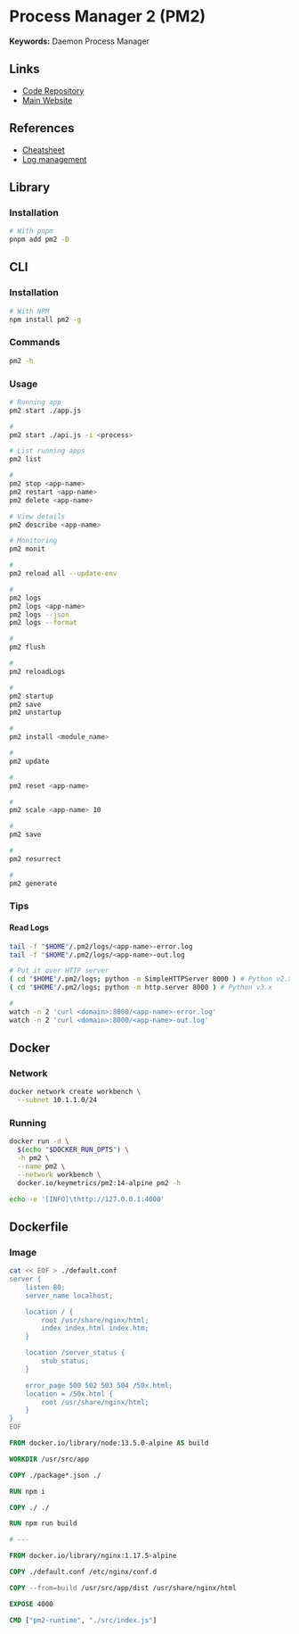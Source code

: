 # Process Manager 2 (PM2)

<!--
https://github.com/ahmadyusri/booking-app-nodejs/blob/master/etc/docker-entrypoint-app.sh
-->

**Keywords:** Daemon Process Manager

## Links

- [Code Repository](https://github.com/Unitech/pm2)
- [Main Website](https://pm2.keymetrics.io)

## References

- [Cheatsheet](https://devhints.io/pm2)
- [Log management](https://pm2.keymetrics.io/docs/usage/log-management/)

## Library

### Installation

```sh
# With pnpm
pnpm add pm2 -D
```

## CLI

### Installation

```sh
# With NPM
npm install pm2 -g
```

### Commands

```sh
pm2 -h
```

### Usage

```sh
# Running app
pm2 start ./app.js

#
pm2 start ./api.js -i <process>

# List running apps
pm2 list

#
pm2 stop <app-name>
pm2 restart <app-name>
pm2 delete <app-name>

# View details
pm2 describe <app-name>

# Monitoring
pm2 monit

#
pm2 reload all --update-env

#
pm2 logs
pm2 logs <app-name>
pm2 logs --json
pm2 logs --format

#
pm2 flush

#
pm2 reloadLogs

#
pm2 startup
pm2 save
pm2 unstartup

#
pm2 install <module_name>

#
pm2 update

#
pm2 reset <app-name>

#
pm2 scale <app-name> 10

#
pm2 save

#
pm2 resurrect

#
pm2 generate
```

### Tips

#### Read Logs

```sh
tail -f "$HOME"/.pm2/logs/<app-name>-error.log
tail -f "$HOME"/.pm2/logs/<app-name>-out.log

# Put it over HTTP server
( cd "$HOME"/.pm2/logs; python -m SimpleHTTPServer 8000 ) # Python v2.x
( cd "$HOME"/.pm2/logs; python -m http.server 8000 ) # Python v3.x

#
watch -n 2 'curl <domain>:8000/<app-name>-error.log'
watch -n 2 'curl <domain>:8000/<app-name>-out.log'
```

## Docker

### Network

```sh
docker network create workbench \
  --subnet 10.1.1.0/24
```

### Running

```sh
docker run -d \
  $(echo "$DOCKER_RUN_OPTS") \
  -h pm2 \
  --name pm2 \
  --network workbench \
  docker.io/keymetrics/pm2:14-alpine pm2 -h
```

```sh
echo -e '[INFO]\thttp://127.0.0.1:4000'
```

## Dockerfile

### Image

```sh
cat << EOF > ./default.conf
server {
    listen 80;
    server_name localhost;

    location / {
        root /usr/share/nginx/html;
        index index.html index.htm;
    }

    location /server_status {
        stub_status;
    }

    error_page 500 502 503 504 /50x.html;
    location = /50x.html {
        root /usr/share/nginx/html;
    }
}
EOF
```

```Dockerfile
FROM docker.io/library/node:13.5.0-alpine AS build

WORKDIR /usr/src/app

COPY ./package*.json ./

RUN npm i

COPY ./ ./

RUN npm run build

# ---

FROM docker.io/library/nginx:1.17.5-alpine

COPY ./default.conf /etc/nginx/conf.d

COPY --from=build /usr/src/app/dist /usr/share/nginx/html

EXPOSE 4000

CMD ["pm2-runtime", "./src/index.js"]
```
